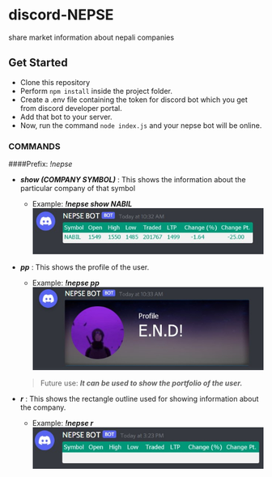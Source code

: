 # discord-NEPSE
share market information about nepali companies

## Get Started
- Clone this repository
- Perform `npm install` inside the project folder.
- Create a .env file containing the token for discord bot which you get from discord developer portal.
- Add that bot to your server.
- Now, run the command `node index.js` and your nepse bot will be online.

### COMMANDS
  ####Prefix: *!nepse*
  - ***_show (COMPANY SYMBOL)_*** : This shows the information about the particular company of that symbol
    - Example: ***_!nepse show NABIL_*** <br>
    ![This is the image showing the information about NABIL](/images/showData.jpg)
    
  - ***_pp_*** : This shows the profile of the user.
    - Example: ***_!nepse pp_*** <br>
    ![This is the image showing the profile of the user](/images/pp.jpg)
    > Future use: ***It can be used to show the _portfolio_ of the user.***
    
  - ***_r_*** : This shows the rectangle outline used for showing information about the company.
    - Example: ***_!nepse r_*** <br>
    ![This is the image showing the rectangle outline for showing datas](/images/r.jpg)
